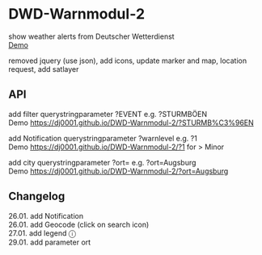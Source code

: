 # DWD-Warnmodul-2
show weather alerts from Deutscher Wetterdienst    
[Demo](https://dj0001.github.io/DWD-Warnmodul-2/)

removed jquery (use json), add icons, update marker and map, location request, add satlayer    

## API

add filter querystringparameter ?EVENT e.g. ?STURMBÖEN    
Demo https://dj0001.github.io/DWD-Warnmodul-2/?STURMB%C3%96EN    

add Notification querystringparameter ?warnlevel e.g. ?1    
Demo https://dj0001.github.io/DWD-Warnmodul-2/?1 for > Minor

add city querystringparameter ?ort=<city> e.g. ?ort=Augsburg    
Demo https://dj0001.github.io/DWD-Warnmodul-2/?ort=Augsburg    

## Changelog
26.01. add Notification    
26.01. add Geocode (click on search icon)    
27.01. add legend ⓘ    
29.01. add parameter ort
